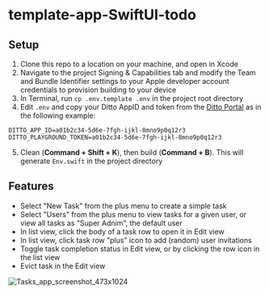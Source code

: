 # template-app-SwiftUI-todo

## Setup  
1. Clone this repo to a location on your machine, and open in Xcode    
2. Navigate to the project Signing & Capabilities tab and modify the Team and Bundle Identifier 
settings to your Apple developer account credentials to provision building to your device       
3. In Terminal, run `cp .env.template .env` in the project root directory    
4. Edit `.env` and copy your Ditto AppID and token from the [Ditto Portal](https://portal.ditto.live/) 
as in the following example:    
```
DITTO_APP_ID=a01b2c34-5d6e-7fgh-ijkl-8mno9p0q12r3
DITTO_PLAYGROUND_TOKEN=a01b2c34-5d6e-7fgh-ijkl-8mno9p0q12r3
```
5. Clean (**Command + Shift + K**), then build (**Command + B**). This will generate `Env.swift` in
the project directory  

## Features  
- Select "New Task" from the plus menu to create a simple task  
- Select "Users" from the plus menu to view tasks for a given user, or view all tasks as 
"Super Adnim", the default user    
- In list view, click the body of a task row to open it in Edit view  
- In list view, click task row "plus" icon to add (random) user invitations  
- Toggle task completion status in Edit view, or by clicking the row icon in the list view    
- Evict task in the Edit view

![Tasks_app_screenshot_473x1024](https://github.com/getditto/template-app-swift-todo/assets/10930016/d43f7fea-c38f-48ca-a4f2-f2773e4961a9)

